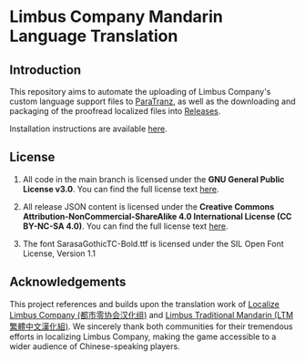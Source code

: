 # Limbus Company Mandarin Language Translation

## Introduction

This repository aims to automate the uploading of Limbus Company's custom language support files to [ParaTranz](https://paratranz.cn/), as well as the downloading and packaging of the proofread localized files into [Releases](https://github.com/user-unknown-0711/ParatranzUploader/releases/latest).

Installation instructions are available [here](./docs/install-custom-lt.md).

## License

1. All code in the main branch is licensed under the **GNU General Public License v3.0**. You can find the full license text [here](https://www.gnu.org/licenses/gpl-3.0.txt).

2. All release JSON content is licensed under the **Creative Commons Attribution-NonCommercial-ShareAlike 4.0 International License (CC BY-NC-SA 4.0)**. You can find the full license text [here](https://creativecommons.org/licenses/by-nc-sa/4.0/legalcode).

3. The font SarasaGothicTC-Bold.ttf is licensed under the SIL Open Font License, Version 1.1

## Acknowledgements

This project references and builds upon the translation work of [Localize Limbus Company (都市零协会汉化组)](https://github.com/LocalizeLimbusCompany) and [Limbus Traditional Mandarin (LTM繁體中文漢化組)](https://github.com/LimbusTraditionalMandarin). We sincerely thank both communities for their tremendous efforts in localizing Limbus Company, making the game accessible to a wider audience of Chinese-speaking players.
